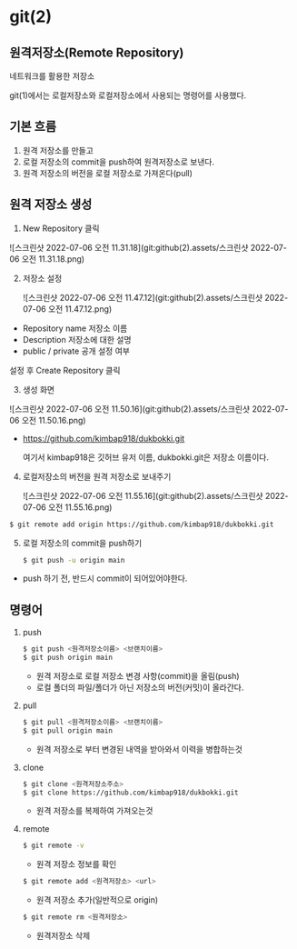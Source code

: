 # git(2)



## 원격저장소(Remote Repository)

네트워크를 활용한 저장소

git(1)에서는 로컬저장소와 로컬저장소에서 사용되는 명령어를 사용했다.



## 기본 흐름

1. 원격 저장소를 만들고
2. 로컬 저장소의 commit을 push하여 원격저장소로 보낸다.
3. 원격 저장소의 버전을 로컬 저장소로 가져온다(pull)



 ## 원격 저장소 생성

1. New Repository 클릭

![스크린샷 2022-07-06 오전 11.31.18](git:github(2).assets/스크린샷 2022-07-06 오전 11.31.18.png)



2. 저장소 설정

   ![스크린샷 2022-07-06 오전 11.47.12](git:github(2).assets/스크린샷 2022-07-06 오전 11.47.12.png)

* Repository name 저장소 이름
* Description 저장소에 대한 설명 
* public / private 공개 설정 여부

설정 후 Create Repository 클릭



3. 생성 화면

![스크린샷 2022-07-06 오전 11.50.16](git:github(2).assets/스크린샷 2022-07-06 오전 11.50.16.png)

* https://github.com/kimbap918/dukbokki.git

  여기서 kimbap918은 깃허브 유저 이름, dukbokki.git은 저장소 이름이다.

  

4. 로컬저장소의 버전을 원격 저장소로 보내주기

   ![스크린샷 2022-07-06 오전 11.55.16](git:github(2).assets/스크린샷 2022-07-06 오전 11.55.16.png)

``` bash
$ git remote add origin https://github.com/kimbap918/dukbokki.git
```



5. 로컬 저장소의 commit을 push하기

   ``` bash
   $ git push -u origin main
   ```

* push 하기 전, 반드시 commit이 되어있어야한다.



## 명령어

1. push

   ``` bash
   $ git push <원격저장소이름> <브랜치이름>
   $ git push origin main
   ```

   * 원격 저장소로 로컬 저장소 변경 사항(commit)을 올림(push)
   * 로컬 폴더의 파일/폴더가 아닌 저장소의 버전(커밋)이 올라간다.

2. pull 

   ``` bash
   $ git pull <원격저장소이름> <브랜치이름>
   $ git pull origin main
   ```

   * 원격 저장소로 부터 변경된 내역을 받아와서 이력을 병합하는것

     

3. clone

   ``` bash
   $ git clone <원격저장소주소>
   $ git clone https://github.com/kimbap918/dukbokki.git
   ```

   * 원격 저장소를 복제하여 가져오는것

   

4. remote

   ``` bash
   $ git remote -v
   ```

   * 원격 저장소 정보를 확인

   ``` bash
   $ git remote add <원격저장소> <url>
   ```

   * 원격 저장소 추가(일반적으로 origin)

   ``` bash
   $ git remote rm <원격저장소>
   ```

   * 원격저장소 삭제

   

